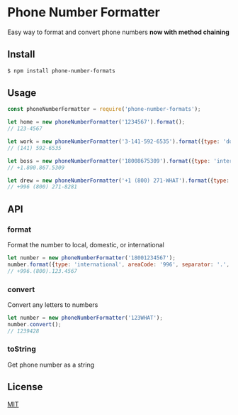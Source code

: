 # Phone Number Formatter

Easy way to format and convert phone numbers **now with method chaining**

## Install

```bash
$ npm install phone-number-formats
```

## Usage

```js
const phoneNumberFormatter = require('phone-number-formats');

let home = new phoneNumberFormatter('1234567').format();
// 123-4567

let work = new phoneNumberFormatter('3-141-592-6535').format({type: 'domestic'});
// (141) 592-6535

let boss = new phoneNumberFormatter('18008675309').format({type: 'international', separator: '.'});
// +1.800.867.5309

let drew = new phoneNumberFormatter('+1 (800) 271-WHAT').format({type: 'international', areaCode: '996'}).convert();
// +996 (800) 271-8281

```


## API

### format

Format the number to local, domestic, or international

```js
let number = new phoneNumberFormatter('18001234567');
number.format({type: 'international', areaCode: '996', separator: '.', letters: true});
// +996.(800).123.4567
```

### convert

Convert any letters to numbers

```js
let number = new phoneNumberFormatter('123WHAT');
number.convert();
// 1239428
```

### toString

Get phone number as a string

## License

[MIT](https://github.com/drewthoennes/phone-number-formatter/blob/master/license)
